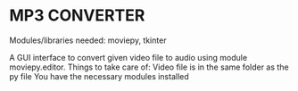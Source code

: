 # MP3 CONVERTER

Modules/libraries needed:  moviepy, tkinter

A GUI interface to convert given video file to audio using module moviepy.editor.
Things to take care of: Video file is in the same folder as the py file
                        You have the necessary modules installed

